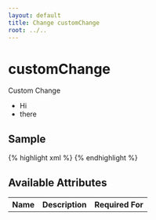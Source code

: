 ```yaml
---
layout: default
title: Change customChange
root: ../..
---
```


# customChange #

Custom Change

* Hi
* there

## Sample ##

{% highlight xml %}
<customChange></customChange>
{% endhighlight %}

## Available Attributes ##

<table>
<tr><th>Name</th><th>Description</th><th>Required For</th></tr>
</table>

